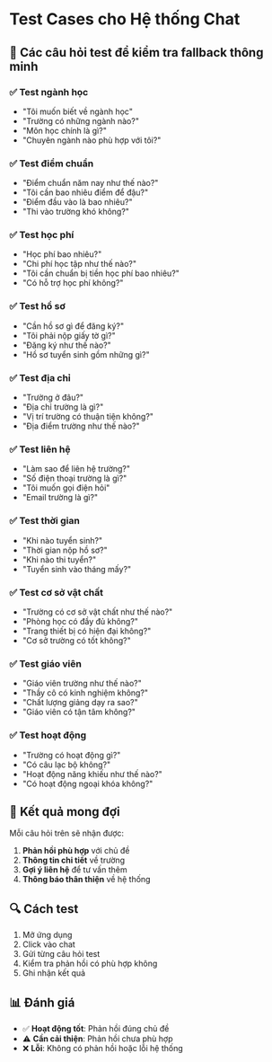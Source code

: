 # Test Cases cho Hệ thống Chat

## 🧪 Các câu hỏi test để kiểm tra fallback thông minh

### ✅ **Test ngành học**
- "Tôi muốn biết về ngành học"
- "Trường có những ngành nào?"
- "Môn học chính là gì?"
- "Chuyên ngành nào phù hợp với tôi?"

### ✅ **Test điểm chuẩn**
- "Điểm chuẩn năm nay như thế nào?"
- "Tôi cần bao nhiêu điểm để đậu?"
- "Điểm đầu vào là bao nhiêu?"
- "Thi vào trường khó không?"

### ✅ **Test học phí**
- "Học phí bao nhiêu?"
- "Chi phí học tập như thế nào?"
- "Tôi cần chuẩn bị tiền học phí bao nhiêu?"
- "Có hỗ trợ học phí không?"

### ✅ **Test hồ sơ**
- "Cần hồ sơ gì để đăng ký?"
- "Tôi phải nộp giấy tờ gì?"
- "Đăng ký như thế nào?"
- "Hồ sơ tuyển sinh gồm những gì?"

### ✅ **Test địa chỉ**
- "Trường ở đâu?"
- "Địa chỉ trường là gì?"
- "Vị trí trường có thuận tiện không?"
- "Địa điểm trường như thế nào?"

### ✅ **Test liên hệ**
- "Làm sao để liên hệ trường?"
- "Số điện thoại trường là gì?"
- "Tôi muốn gọi điện hỏi"
- "Email trường là gì?"

### ✅ **Test thời gian**
- "Khi nào tuyển sinh?"
- "Thời gian nộp hồ sơ?"
- "Khi nào thi tuyển?"
- "Tuyển sinh vào tháng mấy?"

### ✅ **Test cơ sở vật chất**
- "Trường có cơ sở vật chất như thế nào?"
- "Phòng học có đầy đủ không?"
- "Trang thiết bị có hiện đại không?"
- "Cơ sở trường có tốt không?"

### ✅ **Test giáo viên**
- "Giáo viên trường như thế nào?"
- "Thầy cô có kinh nghiệm không?"
- "Chất lượng giảng dạy ra sao?"
- "Giáo viên có tận tâm không?"

### ✅ **Test hoạt động**
- "Trường có hoạt động gì?"
- "Có câu lạc bộ không?"
- "Hoạt động năng khiếu như thế nào?"
- "Có hoạt động ngoại khóa không?"

## 🎯 **Kết quả mong đợi**

Mỗi câu hỏi trên sẽ nhận được:
1. **Phản hồi phù hợp** với chủ đề
2. **Thông tin chi tiết** về trường
3. **Gợi ý liên hệ** để tư vấn thêm
4. **Thông báo thân thiện** về hệ thống

## 🔍 **Cách test**

1. Mở ứng dụng
2. Click vào chat
3. Gửi từng câu hỏi test
4. Kiểm tra phản hồi có phù hợp không
5. Ghi nhận kết quả

## 📊 **Đánh giá**

- ✅ **Hoạt động tốt**: Phản hồi đúng chủ đề
- ⚠️ **Cần cải thiện**: Phản hồi chưa phù hợp
- ❌ **Lỗi**: Không có phản hồi hoặc lỗi hệ thống
